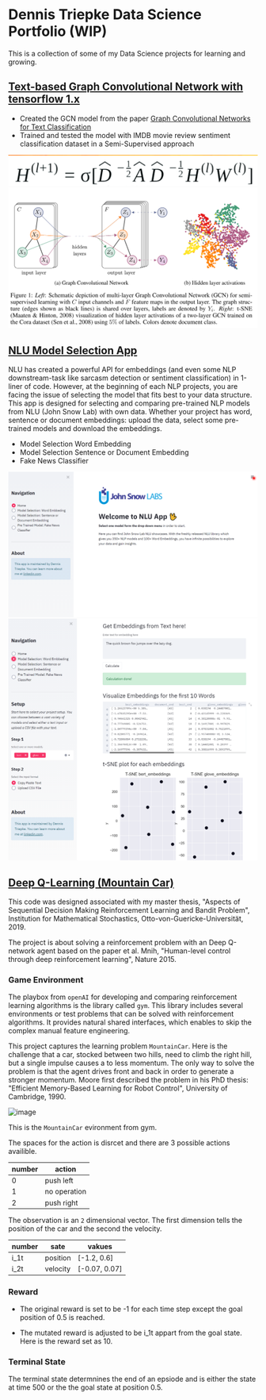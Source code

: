 # Dennis Triepke Data Science Portfolio (WIP)

This is a collection of some of my Data Science projects for learning and growing.  

## [Text-based Graph Convolutional Network with tensorflow 1.x](https://github.com/dtriepke/Graph_Convolutional_Network)
- Created the GCN model from the paper  [Graph Convolutional Networks for Text Classification](https://arxiv.org/pdf/1809.05679.pdf)  
- Trained and tested the model with IMDB movie review sentiment classification dataset in a Semi-Supervised approach
  
![](gcn_propagation_equation.png)
![](GCN.png)


## [NLU Model Selection App](https://github.com/dtriepke/nlp_model_selection_app)
NLU has created a powerful API for embeddings (and even some NLP downstream-task like sarcasm detection or sentiment classification) in 1-liner of code. However, at the beginning of each NLP projects, you are facing the issue of selecting the model that fits best to your data structure. This app is designed for selecting and comparing pre-trained NLP models from NLU (John Snow Lab) with own data. Whether your project has word, sentence or document embeddings: upload the data, select some pre-trained models and download the embeddings. 

- Model Selection Word Embedding  
- Model Selection Sentence or Document Embedding
- Fake News Classifier

![](landing_page.png)
![](word_embedding_page.png)

## [Deep Q-Learning (Mountain Car)](https://github.com/dtriepke/Deep_Q_Learning_MountainCar)

This code was designed associated with my master thesis,
"Aspects of Sequential Decision Making Reinforcement Learning and Bandit Problem", Institution for Mathematical Stochastics, Otto-von-Guericke-Universität, 2019. 


The project is about solving a reinforcement problem with an Deep Q-network agent based on the paper et al. Mnih, "Human-level control through deep reinforcement learning", Nature 2015.


### Game Environment

The playbox from `openAI` for developing and comparing reinforcement learning algorithms is the library called `gym`.
This library includes several environments or test problems that can be solved with reinforcement algorithms. 
It provides natural shared interfaces, which enables to skip the complex manual feature engineering. 


This project captures the learning problem `MountainCar`. 
Here is the challenge that a car, stocked between two hills, need to climb the right hill, but a single impulse causes a to less momentum. The only way to solve the problem is that the agent drives front and back in order to generate a stronger momentum. 
Moore first described the problem in his PhD thesis: "Efficient Memory-Based Learning for Robot Control", University of Cambridge, 1990.

<img width="699" alt="image" src="https://user-images.githubusercontent.com/28724974/174587587-a3a1830a-008f-4778-af6c-01f4fd438b34.png">

This is the `MountainCar` evironment from gym.


The spaces for the action is disrcet and there are 3 possible actions availible.


number | action  
-------|-------  
0      | push left
1      | no operation
2      | push right


The observation is an `2` dimensional vector. The first dimension tells the position of the car and the second the velocity.

number | sate      | vakues
-------|-----------|------------  
i_1t   | position  | [-1.2, 0.6]
i_2t   | velocity  | [-0.07, 0.07]


### Reward 

- The original reward is set to be -1 for each time step except the goal position of 0.5 is reached.

- The mutated reward is adjusted to be i_1t appart from the goal state. Here is the reward set as 10. 


### Terminal State
The terminal state determnines the end of an epsiode and is either the state at time 500 or the the goal state at position 0.5.
